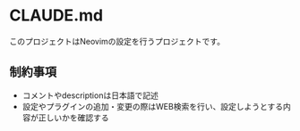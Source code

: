 # CLAUDE.md

このプロジェクトはNeovimの設定を行うプロジェクトです。

## 制約事項

- コメントやdescriptionは日本語で記述
- 設定やプラグインの追加・変更の際はWEB検索を行い、設定しようとする内容が正しいかを確認する

